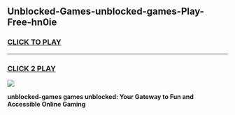 
## Unblocked-Games-unblocked-games-Play-Free-hn0ie
<h3>
<a href="https://premium76.site?title=unblocked-games&ref=12A">CLICK TO PLAY</a></h3>
<hr>

<h3>
<a href="https://premium76.site?title=unblocked-games&ref=12A">CLICK 2 PLAY</a>
  
</h3>

<a href="https://premium76.site?title=unblocked-games&ref=12A"><img src="https://clearcache.store/games.png"></a>


**unblocked-games games unblocked: Your Gateway to Fun and Accessible Online Gaming**
